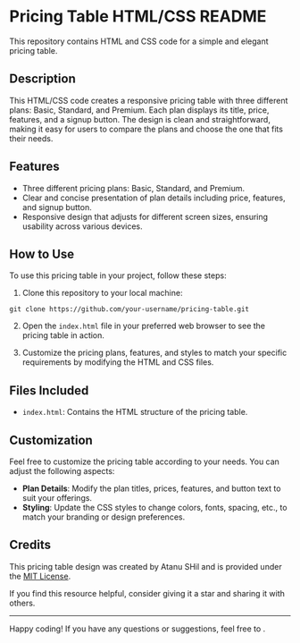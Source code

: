 # Pricing Table HTML/CSS README

This repository contains HTML and CSS code for a simple and elegant pricing table.

## Description

This HTML/CSS code creates a responsive pricing table with three different plans: Basic, Standard, and Premium. Each plan displays its title, price, features, and a signup button. The design is clean and straightforward, making it easy for users to compare the plans and choose the one that fits their needs.

## Features

- Three different pricing plans: Basic, Standard, and Premium.
- Clear and concise presentation of plan details including price, features, and signup button.
- Responsive design that adjusts for different screen sizes, ensuring usability across various devices.

## How to Use

To use this pricing table in your project, follow these steps:

1. Clone this repository to your local machine:

```
git clone https://github.com/your-username/pricing-table.git
```

2. Open the `index.html` file in your preferred web browser to see the pricing table in action.

3. Customize the pricing plans, features, and styles to match your specific requirements by modifying the HTML and CSS files.

## Files Included

- `index.html`: Contains the HTML structure of the pricing table.

## Customization

Feel free to customize the pricing table according to your needs. You can adjust the following aspects:

- **Plan Details**: Modify the plan titles, prices, features, and button text to suit your offerings.
- **Styling**: Update the CSS styles to change colors, fonts, spacing, etc., to match your branding or design preferences.

## Credits

This pricing table design was created by Atanu SHil and is provided under the [MIT License](LICENSE). 

If you find this resource helpful, consider giving it a star and sharing it with others.

---

Happy coding! If you have any questions or suggestions, feel free to .

